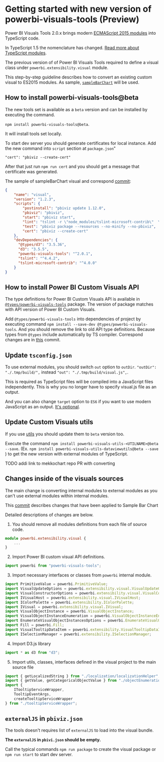 # Getting started with new version of powerbi-visuals-tools (Preview)

Power BI Visuals Tools 2.0.x brings modern [ECMAScript 2015 modules](https://www.typescriptlang.org/docs/handbook/modules.html) into TypeScript code.

In TypeScript 1.5 the nomenclature has changed. [Read more about TypeScript modules](https://www.typescriptlang.org/docs/handbook/modules.html).

The previous version of of Power BI Visuals Tools required to define a visual class under `powerbi.extensibility.visual` module.

This step-by-step guideline describes how to convert an existing custom visual to ES2015 modules. As sample, [`sampleBarChart`](https://github.com/Microsoft/powerbi-visuals-sampleBarchart) will be used.

## How to install powerbi-visuals-tools@beta

The new tools set is available as a `beta` version and can be installed by executing the command.

`npm install powerbi-visuals-tools@beta`. 

It will install tools set locally.

To start dev server you should generate certificates for local instance. Add the new command into `script` section at `package.json`"

`"cert": "pbiviz --create-cert"`

After that just run `npm run cert` and you should get a message that certificate was generated.

The sample of sampleBarChart visual and correspond [commit](https://github.com/zBritva/PowerBI-visuals-sampleBarChart/commit/516c7bc4e68d676e744cf977addabbb8635b9e87):

```JSON
{
    "name": "visual",
    "version": "1.2.3",
    "scripts": {
        "postinstall": "pbiviz update 1.12.0",
        "pbiviz": "pbiviz",
        "start": "pbiviz start",
        "lint": "tslint -r \"node_modules/tslint-microsoft-contrib\"  \"+(src|test)/**/*.ts\"",
        "test": "pbiviz package --resources --no-minify --no-pbiviz",
        "cert": "pbiviz --create-cert"
    },
    "devDependencies": {
      "@types/d3": "3.5.36",
      "d3": "3.5.5",
      "powerbi-visuals-tools": "^2.0.1",
      "tslint": "^4.4.2",
      "tslint-microsoft-contrib": "^4.0.0"
    }
}
```

## How to install Power BI Custom Visuals API

The type definitions for Power BI Custom Visuals API is available in [`@types/powerbi-visuals-tools`](https://www.npmjs.com/package/@types/powerbi-visuals-tools) package. The version of package matches with API version of Power BI Custom Visuals.

Add `@types/powerbi-visuals-tools` into dependencies of project by executing command 
`npm install --save-dev @types/powerbi-visuals-tools`.
And you should remove the link to old API type definitions. Because types from `@types` include automatically by TS compiler. Correspond changes are in [this](https://github.com/zBritva/PowerBI-visuals-sampleBarChart/commit/aa0f667ba7a9072ccc7389f97834e304b01021ce) commit.

## Update `tsconfig.json`

To use external modules, you should switch `out` option to `outDir`.
`"outDir": "./.tmp/build/",` instead `"out": "./.tmp/build/visual.js",`. 

This is required as TypeScript files will be compiled into a JavaScript files independently. This is why you no longer have to specify visual.js file as an output.

And you can also change `target` option to `ES6` if you want to use modern JavaScript as an output. [It's optional](https://github.com/zBritva/PowerBI-visuals-sampleBarChart/commit/b6b85420de9588da560e38a0d7e9b761d8aa989f).

## Update Custom Visuals utils

If you use [utils](https://www.npmjs.com/search?q=powerbi-visuals-utils) you should update them to `beta` version too.

Execute the command `npm install powerbi-visuals-utils-<UTILNAME>@beta --save`. (Ex. `npm install powerbi-visuals-utils-dataviewutils@beta --save` ) to get the new version with external modules of TypeScript.

TODO addi link to mekkochart repo PR with converting

## Changes inside of the visuals sources

The main change is converting internal modules to external modules as you can't use external modules within internal modules.

This [commit](https://github.com/zBritva/PowerBI-visuals-sampleBarChart/commit/47047757e2e32f519386b7044a2994bb41b22488) describes changes that have been applied to Sample Bar Chart

Detailed descriptions of changes are below.

1. You should remove all modules definitions from each file of source code.
```TypeScript
module powerbi.extensibility.visual {
    ...
}
```

2. Import Power BI custom visual API definitions.

```TypeScript
import powerbi from "powerbi-visuals-tools";
```

3. Import necessary interfaces or classes from `powerbi` internal module.

```TypeScript
import PrimitiveValue = powerbi.PrimitiveValue; 
import VisualUpdateOptions = powerbi.extensibility.visual.VisualUpdateOptions; 
import VisualConstructorOptions = powerbi.extensibility.visual.VisualConstructorOptions; 
import IVisualHost = powerbi.extensibility.visual.IVisualHost; 
import IColorPalette = powerbi.extensibility.IColorPalette; 
import IVisual = powerbi.extensibility.visual.IVisual; 
import VisualObjectInstance = powerbi.VisualObjectInstance; 
import VisualObjectInstanceEnumeration = powerbi.VisualObjectInstanceEnumeration; 
import EnumerateVisualObjectInstancesOptions = powerbi.EnumerateVisualObjectInstancesOptions; 
import Fill = powerbi.Fill; 
import VisualTooltipDataItem = powerbi.extensibility.VisualTooltipDataItem; 
import ISelectionManager = powerbi.extensibility.ISelectionManager; 
```

4. Import D3.js library

```TypeScript
import * as d3 from "d3";
```

5. Import utils, classes, interfaces defined in the visual project to the main source file

```TypeScript
import { getLocalizedString } from "./localization/localizationHelper";
import { getValue, getCategoricalObjectValue } from "./objectEnumerationUtility";
import {
    ITooltipServiceWrapper,
    TooltipEventArgs,
    createTooltipServiceWrapper
} from "./tooltipServiceWrapper";
```

## `externalJS` in `pbiviz.json`

The tools doesn't requires list of `externalJS` to load into the visual bundle.

**The `externalJS` in `pbivi.json` should be empty.**

Call the typical commands `npm run package` to create the visual package or `npm run start` to start dev server.
